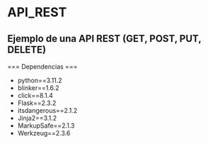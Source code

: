 # API_REST
## Ejemplo de una API REST (GET, POST, PUT, DELETE)

=== Dependencias ===
- python==3.11.2
- blinker==1.6.2
- click==8.1.4
- Flask==2.3.2
- itsdangerous==2.1.2
- Jinja2==3.1.2
- MarkupSafe==2.1.3
- Werkzeug==2.3.6
